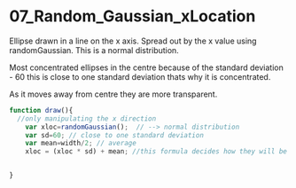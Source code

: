 # 07_Random_Gaussian_xLocation

Ellipse drawn in a line on the x axis.
Spread out by the x value using randomGaussian. 
This is a normal distribution. 

Most concentrated ellipses in the centre because of the standard deviation - 60 this is close to one standard deviation thats why it is concentrated.

As it moves away from centre they are more transparent.

```js
function draw(){
  //only manipulating the x direction
	var xloc=randomGaussian();  // --> normal distribution
	var sd=60; // close to one standard deviation
	var mean=width/2; // average 
	xloc = (xloc * sd) + mean; //this formula decides how they will be distributed


}
```
